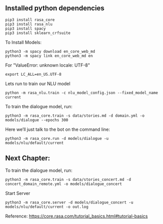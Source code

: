 ## Installed python dependencies

```
pip3 install rasa_core
pip3 install rasa_nlu
pip3 install spacy
pip3 install sklearn_crfsuite
```
To Install Models:
```
python3 -m spacy download en_core_web_md
python3 -m spacy link en_core_web_md en
```

For "ValueError: unknown locale: UTF-8"
```
export LC_ALL=en_US.UTF-8
```

Lets run to train our NLU model
```
python -m rasa_nlu.train -c nlu_model_config.json --fixed_model_name current

```
To train the dialogue model, run:
```
python3 -m rasa_core.train -s data/stories.md -d domain.yml -o models/dialogue --epochs 300
```

Here we’ll just talk to the bot on the command line:
```
python3 -m rasa_core.run -d models/dialogue -u models/nlu/default/current
```

## Next Chapter:

To train the dialogue model, run:

```
python3 -m rasa_core.train -s data/stories_concert.md -d concert_domain_remote.yml -o models/dialogue_concert
```

Start Server
```
python3 -m rasa_core.server -d models/dialogue_concert -u models/nlu/default/current -o out.log
```

Reference:
https://core.rasa.com/tutorial_basics.html#tutorial-basics
